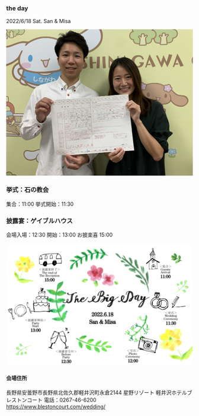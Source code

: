 ### the day

2022/6/18 Sat.
San & Misa

<img src="sanmisa.png">

### 挙式：石の教会

集合：11:00
挙式開始：11:30 

### 披露宴：ゲイブルハウス

会場入場：12:30
開始：13:00
お披楽喜 15:00

<img src="timeline.png">

#### 会場住所

長野県安曇野市長野県北佐久郡軽井沢町永倉2144 星野リゾート 軽井沢ホテルブレストンコート
電話：0267-46-6200
https://www.blestoncourt.com/wedding/